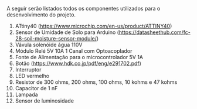 A seguir serão listados todos os componentes utilizados para o desenvolvimento do projeto.
1. ATtiny40 (https://www.microchip.com/en-us/product/ATTINY40)
2. Sensor de Umidade de Solo para Arduino (https://datasheethub.com/fc-28-soil-moisture-sensor-module/)
3. Vávula solenóide água 110V  			
4. Módulo Relé 5V 10A 1 Canal com Optoacoplador	
5. Fonte de Alimentação para o microcontrolador 5V 1A 			
6. Botão (https://www.hdk.co.jp/pdf/eng/e291702.pdf)
7. Interruptor 	 			
8. LED vermelho		
9. Resistor de 300 ohms, 200 ohms, 100 ohms, 10 kohms e 47 kohms
10. Capacitor de 1 nF
11. Lampada 
12. Sensor de luminosidade 
